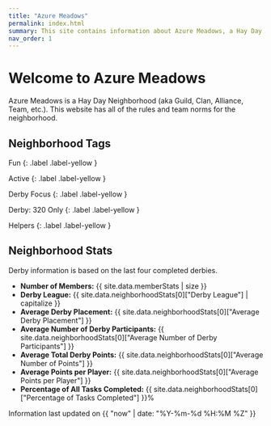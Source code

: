 ```yaml
---
title: "Azure Meadows"
permalink: index.html
summary: This site contains information about Azure Meadows, a Hay Day neighborhood
nav_order: 1
---
```


# Welcome to Azure Meadows

Azure Meadows is a Hay Day Neighborhood (aka Guild, Clan, Alliance, Team, etc.).  This website has all of the rules and team norms for the neighborhood.

## Neighborhood Tags

<div class="code-example" markdown="1">
Fun
{: .label .label-yellow }

Active
{: .label .label-yellow }

Derby Focus
{: .label .label-yellow }

Derby: 320 Only
{: .label .label-yellow }

Helpers
{: .label .label-yellow }
</div>


## Neighborhood Stats

Derby information is based on the last four completed derbies.

- **Number of Members:** {{ site.data.memberStats | size }}
- **Derby League:** {{ site.data.neighborhoodStats[0]["Derby League"] | capitalize }}
- **Average Derby Placement:** {{ site.data.neighborhoodStats[0]["Average Derby Placement"] }}
- **Average Number of Derby Participants:** {{ site.data.neighborhoodStats[0]["Average Number of Derby Participants"] }}
- **Average Total Derby Points:** {{ site.data.neighborhoodStats[0]["Average Number of Points"] }}
- **Average Points per Player:** {{ site.data.neighborhoodStats[0]["Average Points per Player"] }}
- **Percentage of All Tasks Completed:** {{ site.data.neighborhoodStats[0]["Percentage of Tasks Completed"] }}%

Information last updated on {{ "now" | date: "%Y-%m-%d %H:%M %Z" }}